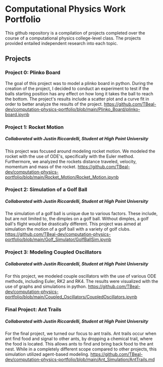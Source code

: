 # Computational Physics Work Portfolio
This github repository is a compilation of projects completed over the course of a computational physics college-level class. The projects provided entailed independent research into each topic.

## Projects

### Project 0: Plinko Board
The goal of this project was to model a plinko board in python. During the creation of the project, I decided to conduct an experiment to test if the balls starting position has any effect on how long it takes the ball to reach the bottom. The project's results include a scatter plot and a curve fit in order to better analyze the results of the project.
https://github.com/TBeal-dev/computation-physics-portfolio/blob/main/Plinko_Board/plinko-board.ipynb

### Project 1: Rocket Motion
##### Collaborated with Justin Riccardelli, Student at High Point University
This project was focused around modeling rocket motion. We modeled the rocket with the use of ODE's, specifically with the Euler method. Furthermore, we analyzed the rockets distance traveled, velocity, momentum and mass of the rocket.
https://github.com/TBeal-dev/computation-physics-portfolio/blob/main/Rocket_Motion/Rocket_Motion.ipynb

### Project 2: Simulation of a Golf Ball
##### Collaborated with Justin Riccardelli, Student at High Point University
The simulation of a golf ball is unique due to various factors. These include, but are not limited to, the dimples on a golf ball. Without dimples, a golf ball's flight would be drastically different. This project was aimed at simulation the motion of a golf ball with a variety of golf clubs.
https://github.com/TBeal-dev/computation-physics-portfolio/blob/main/Golf_Simulator/GolfBallSim.ipynb

### Project 3: Modeling Coupled Oscillators
##### Collaborated with Justin Riccardelli, Student at High Point University
For this project, we modeled couple oscillators with the use of various ODE methods, including Euler, RK2 and RK4. The results were visualized with the use of graphs and simulations in python.
https://github.com/TBeal-dev/computation-physics-portfolio/blob/main/Coupled_Oscillators/CoupledOscillators.ipynb

### Final Project: Ant Trails
##### Collaborated with Justin Riccardelli, Student at High Point University
For the final project, we turned our focus to ant trails. Ant trails occur when ant find food and signal to other ants, by dropping a chemical trail, where the food is located. This allows ants to find and bring back food to the ant nest. While in a completely different scope compared to other projects, this simulation utilized agent-based modeling.
https://github.com/TBeal-dev/computation-physics-portfolio/blob/main/Ant_Simulation/AntTrails.md
